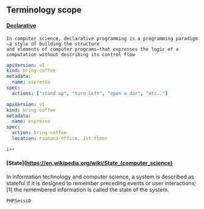 
## Terminology scope

####  [Declarative](https://en.wikipedia.org/wiki/Declarative_programming)
```
In computer science, declarative programming is a programming paradigm—a style of building the structure 
and elements of computer programs—that expresses the logic of a computation without describing its control flow
```

```yaml
apiVersion: v1
kind: bring-coffee
metadata:
  name: espresso
spec:
  actions: ["stand up", "turn left", "open a dor", "etc.."]
```

```yaml
apiVersion: v1
kind: bring-coffee
metadata:
  name: espresso
spec:
  action: bring-coffee
  location: raanana-office, 1st floor
```

```java
i++
```

   

#### [State](https://en.wikipedia.org/wiki/State_(computer_science)
In information technology and computer science, a system is described as stateful if 
it is designed to remember preceding events or user interactions;[1] 
the remembered information is called the state of the system.

```
PHPSessiD
```
 